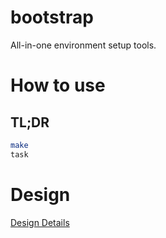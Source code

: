 # bootstrap
All-in-one environment setup tools.

# How to use
## TL;DR
```sh
make
task
```

# Design
[Design Details](Design.md)
